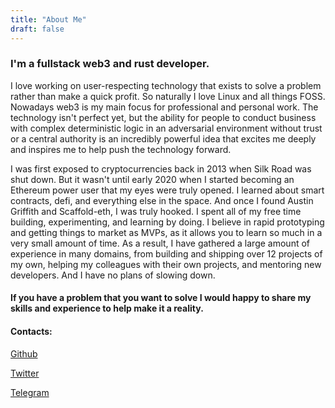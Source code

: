 ```yaml
---
title: "About Me"
draft: false
---
```


### I'm a fullstack web3 and rust developer.

I love working on user-respecting technology that exists to solve a problem rather than make a quick profit. So naturally I love Linux and all things FOSS. Nowadays web3 is my main focus for professional and personal work. The technology isn't perfect yet, but the ability for people to conduct business with complex deterministic logic in an adversarial environment without trust or a central authority is an incredibly powerful idea that excites me deeply and inspires me to help push the technology forward.

I was first exposed to cryptocurrencies back in 2013 when Silk Road was shut down. But it wasn't until early 2020 when I started becoming an Ethereum power user that my eyes were truly opened. I learned about smart contracts, defi, and everything else in the space. And once I found Austin Griffith and Scaffold-eth, I was truly hooked. I spent all of my free time building, experimenting, and learning by doing. I believe in rapid prototyping and getting things to market as MVPs, as it allows you to learn so much in a very small amount of time. As a result, I have gathered a large amount of experience in many domains, from building and shipping over 12 projects of my own, helping my colleagues with their own projects, and mentoring new developers. And I have no plans of slowing down.

#### If you have a problem that you want to solve I would happy to share my skills and experience to help make it a reality.

#### Contacts:

[Github](https://github.com/mercuricchloride)

[Twitter](https://twitter.com/blind_nabler)

[Telegram](https://t.me/blind_nabler)
